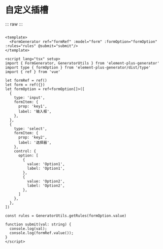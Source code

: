 <script setup>
import NormalForm from './../../../element-plus-generator-demo/src/views/Form/components/NormalForm.vue'
</script>

# 自定义插槽

<div class="code">

::: raw
<NormalForm/>
:::

```vue

<template>
  <FormGenerator ref="formRef" :model="form" :formOption="formOption" :rules="rules" @submit="submit"/>
</template>

<script lang="tsx" setup>
import { FormGenerator, GeneratorUtils } from 'element-plus-generator'
import type { formOption } from 'element-plus-generator/dist/type'
import { ref } from 'vue'

let formRef = ref()
let form = ref({})
let formOption = ref<formOption[]>([
  {
    type: 'input',
    formItem: {
      prop: 'key1',
      label: '输入框',
    },
  },
  {
    type: 'select',
    formItem: {
      prop: 'key2',
      label: '选择器',
    },
    control: {
      option: [
        {
          value: 'Option1',
          label: 'Option1',
        },
        {
          value: 'Option2',
          label: 'Option2',
        },
      ]
    },
  },
])

const rules = GeneratorUtils.getRules(formOption.value)

function submit(val: string) {
  console.log(val);
  console.log(formRef.value());
}
</script>

```

</div>